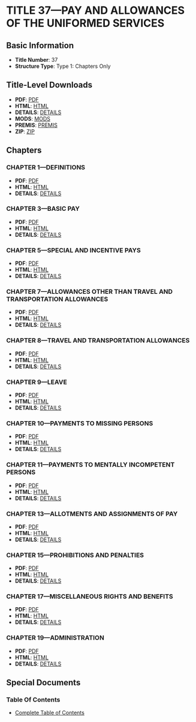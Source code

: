 # TITLE 37—PAY AND ALLOWANCES OF THE UNIFORMED SERVICES

## Basic Information
- **Title Number**: 37
- **Structure Type**: Type 1: Chapters Only

## Title-Level Downloads
- **PDF**: [PDF](https://www.govinfo.gov/content/pkg/USCODE-2023-title37/pdf/USCODE-2023-title37.pdf)
- **HTML**: [HTML](https://www.govinfo.gov/content/pkg/USCODE-2023-title37/html/USCODE-2023-title37.htm)
- **DETAILS**: [DETAILS](https://www.govinfo.gov/app/details/USCODE-2023-title37/)
- **MODS**: [MODS](https://www.govinfo.gov/metadata/pkg/USCODE-2023-title37/mods.xml)
- **PREMIS**: [PREMIS](https://www.govinfo.gov/metadata/pkg/USCODE-2023-title37/premis.xml)
- **ZIP**: [ZIP](https://www.govinfo.gov/content/pkg/USCODE-2023-title37.zip)

## Chapters

### CHAPTER 1—DEFINITIONS
- **PDF**: [PDF](https://www.govinfo.gov/content/pkg/USCODE-2023-title37/pdf/USCODE-2023-title37-chapter1.pdf)
- **HTML**: [HTML](https://www.govinfo.gov/content/pkg/USCODE-2023-title37/html/USCODE-2023-title37-chapter1.htm)
- **DETAILS**: [DETAILS](https://www.govinfo.gov/app/details/USCODE-2023-title37-chapter1/)

### CHAPTER 3—BASIC PAY
- **PDF**: [PDF](https://www.govinfo.gov/content/pkg/USCODE-2023-title37/pdf/USCODE-2023-title37-chapter3.pdf)
- **HTML**: [HTML](https://www.govinfo.gov/content/pkg/USCODE-2023-title37/html/USCODE-2023-title37-chapter3.htm)
- **DETAILS**: [DETAILS](https://www.govinfo.gov/app/details/USCODE-2023-title37-chapter3/)

### CHAPTER 5—SPECIAL AND INCENTIVE PAYS
- **PDF**: [PDF](https://www.govinfo.gov/content/pkg/USCODE-2023-title37/pdf/USCODE-2023-title37-chapter5.pdf)
- **HTML**: [HTML](https://www.govinfo.gov/content/pkg/USCODE-2023-title37/html/USCODE-2023-title37-chapter5.htm)
- **DETAILS**: [DETAILS](https://www.govinfo.gov/app/details/USCODE-2023-title37-chapter5/)

### CHAPTER 7—ALLOWANCES OTHER THAN TRAVEL AND TRANSPORTATION ALLOWANCES
- **PDF**: [PDF](https://www.govinfo.gov/content/pkg/USCODE-2023-title37/pdf/USCODE-2023-title37-chapter7.pdf)
- **HTML**: [HTML](https://www.govinfo.gov/content/pkg/USCODE-2023-title37/html/USCODE-2023-title37-chapter7.htm)
- **DETAILS**: [DETAILS](https://www.govinfo.gov/app/details/USCODE-2023-title37-chapter7/)

### CHAPTER 8—TRAVEL AND TRANSPORTATION ALLOWANCES
- **PDF**: [PDF](https://www.govinfo.gov/content/pkg/USCODE-2023-title37/pdf/USCODE-2023-title37-chapter8.pdf)
- **HTML**: [HTML](https://www.govinfo.gov/content/pkg/USCODE-2023-title37/html/USCODE-2023-title37-chapter8.htm)
- **DETAILS**: [DETAILS](https://www.govinfo.gov/app/details/USCODE-2023-title37-chapter8/)

### CHAPTER 9—LEAVE
- **PDF**: [PDF](https://www.govinfo.gov/content/pkg/USCODE-2023-title37/pdf/USCODE-2023-title37-chapter9.pdf)
- **HTML**: [HTML](https://www.govinfo.gov/content/pkg/USCODE-2023-title37/html/USCODE-2023-title37-chapter9.htm)
- **DETAILS**: [DETAILS](https://www.govinfo.gov/app/details/USCODE-2023-title37-chapter9/)

### CHAPTER 10—PAYMENTS TO MISSING PERSONS
- **PDF**: [PDF](https://www.govinfo.gov/content/pkg/USCODE-2023-title37/pdf/USCODE-2023-title37-chapter10.pdf)
- **HTML**: [HTML](https://www.govinfo.gov/content/pkg/USCODE-2023-title37/html/USCODE-2023-title37-chapter10.htm)
- **DETAILS**: [DETAILS](https://www.govinfo.gov/app/details/USCODE-2023-title37-chapter10/)

### CHAPTER 11—PAYMENTS TO MENTALLY INCOMPETENT PERSONS
- **PDF**: [PDF](https://www.govinfo.gov/content/pkg/USCODE-2023-title37/pdf/USCODE-2023-title37-chapter11.pdf)
- **HTML**: [HTML](https://www.govinfo.gov/content/pkg/USCODE-2023-title37/html/USCODE-2023-title37-chapter11.htm)
- **DETAILS**: [DETAILS](https://www.govinfo.gov/app/details/USCODE-2023-title37-chapter11/)

### CHAPTER 13—ALLOTMENTS AND ASSIGNMENTS OF PAY
- **PDF**: [PDF](https://www.govinfo.gov/content/pkg/USCODE-2023-title37/pdf/USCODE-2023-title37-chapter13.pdf)
- **HTML**: [HTML](https://www.govinfo.gov/content/pkg/USCODE-2023-title37/html/USCODE-2023-title37-chapter13.htm)
- **DETAILS**: [DETAILS](https://www.govinfo.gov/app/details/USCODE-2023-title37-chapter13/)

### CHAPTER 15—PROHIBITIONS AND PENALTIES
- **PDF**: [PDF](https://www.govinfo.gov/content/pkg/USCODE-2023-title37/pdf/USCODE-2023-title37-chapter15.pdf)
- **HTML**: [HTML](https://www.govinfo.gov/content/pkg/USCODE-2023-title37/html/USCODE-2023-title37-chapter15.htm)
- **DETAILS**: [DETAILS](https://www.govinfo.gov/app/details/USCODE-2023-title37-chapter15/)

### CHAPTER 17—MISCELLANEOUS RIGHTS AND BENEFITS
- **PDF**: [PDF](https://www.govinfo.gov/content/pkg/USCODE-2023-title37/pdf/USCODE-2023-title37-chapter17.pdf)
- **HTML**: [HTML](https://www.govinfo.gov/content/pkg/USCODE-2023-title37/html/USCODE-2023-title37-chapter17.htm)
- **DETAILS**: [DETAILS](https://www.govinfo.gov/app/details/USCODE-2023-title37-chapter17/)

### CHAPTER 19—ADMINISTRATION
- **PDF**: [PDF](https://www.govinfo.gov/content/pkg/USCODE-2023-title37/pdf/USCODE-2023-title37-chapter19.pdf)
- **HTML**: [HTML](https://www.govinfo.gov/content/pkg/USCODE-2023-title37/html/USCODE-2023-title37-chapter19.htm)
- **DETAILS**: [DETAILS](https://www.govinfo.gov/app/details/USCODE-2023-title37-chapter19/)

## Special Documents

### Table Of Contents
- [Complete Table of Contents](https://www.govinfo.gov/content/pkg/USCODE-2023-title37/html/USCODE-2023-title37.htm)
